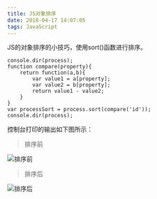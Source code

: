 ```yaml
---
title: JS对象排序
date: 2018-04-17 14:07:05
tags: JavaScript
---
```

JS的对象排序的小技巧，使用sort()函数进行排序。

    console.dir(process);
    function compare(property){
        return function(a,b){
            var value1 = a[property];
            var value2 = b[property];
            return value1 - value2;
        }
    }
    var processSort = process.sort(compare('id'));
    console.dir(process);

控制台打印的输出如下图所示：
> 排序前

![排序前][1]
> 排序后

![排序后][2]


  [1]: ./images/%E5%BE%AE%E4%BF%A1%E6%88%AA%E5%9B%BE_20180417145343.png "微信截图_20180417145343.png"
  [2]: ./images/%E5%BE%AE%E4%BF%A1%E6%88%AA%E5%9B%BE_20180417142442.png "微信截图_20180417142442.png"